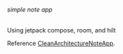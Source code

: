 ###### simple note app 

Using jetpack compose, room, and hilt

Reference
[CleanArchitectureNoteApp](https://github.com/philipplackner/CleanArchitectureNoteApp).

